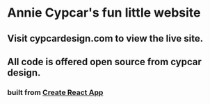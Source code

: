# Annie Cypcar's fun little website

## Visit cypcardesign.com to view the live site.
## All code is offered open source from cypcar design.

### built from [Create React App](https://facebook.github.io/create-react-app)
